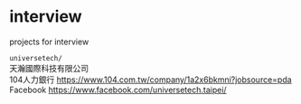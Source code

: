 # interview
projects for interview

`universetech/`  
天瀚國際科技有限公司  
104人力銀行 <https://www.104.com.tw/company/1a2x6bkmni?jobsource=pda>  
Facebook <https://www.facebook.com/universetech.taipei/>
